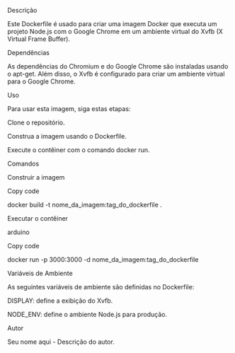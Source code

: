 ﻿Descrição

Este Dockerfile é usado para criar uma imagem Docker que executa um projeto Node.js com o Google Chrome em um ambiente virtual do Xvfb (X Virtual Frame Buffer).

Dependências

As dependências do Chromium e do Google Chrome são instaladas usando o apt-get. Além disso, o Xvfb é configurado para criar um ambiente virtual para o Google Chrome.

Uso

Para usar esta imagem, siga estas etapas:

Clone o repositório.

Construa a imagem usando o Dockerfile.

Execute o contêiner com o comando docker run.

Comandos

Construir a imagem

Copy code

docker build -t nome\_da\_imagem:tag\_do\_dockerfile .

Executar o contêiner

arduino

Copy code

docker run -p 3000:3000 -d nome\_da\_imagem:tag\_do\_dockerfile

Variáveis de Ambiente

As seguintes variáveis de ambiente são definidas no Dockerfile:

DISPLAY: define a exibição do Xvfb.

NODE\_ENV: define o ambiente Node.js para produção.

Autor

Seu nome aqui - Descrição do autor.
